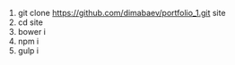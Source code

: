 1. git clone https://github.com/dimabaev/portfolio_1.git site
2. cd site
3. bower i
4. npm i
5. gulp i